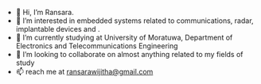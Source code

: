 - 👋 Hi, I’m Ransara.
- 👀 I’m interested in embedded systems related to communications, radar, implantable devices and .
- 🌱 I’m currently studying at University of Moratuwa, Department of Electronics and Telecommunications Engineering
- 💞️ I’m looking to collaborate on almost anything related to my fields of study
- 📫 reach me at ransarawijitha@gmail.com


<!---
ransaraw98/ransaraw98 is a ✨ special ✨ repository because its `README.md` (this file) appears on your GitHub profile.
You can click the Preview link to take a look at your changes.
--->

